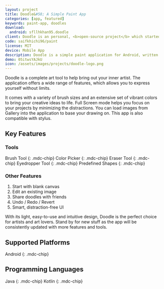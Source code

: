 ```yaml
---
layout: project
title: Doodle&#58; A Simple Paint App
categories: [app, featured]
keywords: paint-app, doodles
download:
  android: sfllhkhan95.doodle
client: Doodle is an personal, <b>open-source project</b> which started out as a class assignment.
code: saifkhichi96/paint
license: MIT
device: Mobile App
description: Doodle is a simple paint application for Android, written in Java and Kotlin programming languages.
demo: 05itwsYAJkU
icon: /assets/images/projects/doodle-logo.png
---
```


Doodle is a complete art tool to help bring out your inner artist. The application offers a wide range of features,
which allows you to express yourself without limits.

It comes with a variety of brush sizes and an extensive set of vibrant colors to bring your creative ideas to life. Full
Screen mode helps you focus on your projects by minimizing the distractions. You can load images from Gallery into the
application to base your drawing on. This app is also compatible with stylus.

## Key Features

### Tools

Brush Tool {: .mdc-chip} Color Picker {: .mdc-chip} Eraser Tool {: .mdc-chip} Eyedropper Tool {: .mdc-chip} Predefined
Shapes {: .mdc-chip}

### Other Features

1. Start with blank canvas
2. Edit an existing image
3. Share doodles with friends
4. Undo / Redo / Revert
5. Smart, distraction-free UI

With its light, easy-to-use and intuitive design, Doodle is the perfect choice for artists and art lovers. Stand by for
new stuff as the app will be consistently updated with more features and tools.

## Supported Platforms

Android {: .mdc-chip}

## Programming Languages

Java {: .mdc-chip} Kotlin {: .mdc-chip}
